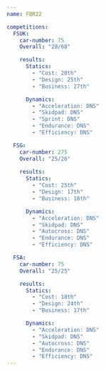 ```yaml
---
name: FBR22

competitions:
  FSUK:
    car-number: 75
    Overall: "28/60"

    results:
      Statics:
        - "Cost: 20th"
        - "Design: 25th"
        - "Business: 27th"

      Dynamics:
        - "Acceleration: DNS"
        - "Skidpad: DNS"
        - "Sprint: DNS"
        - "Endurance: DNS"
        - "Efficiency: DNS"

  FSG:
    car-number: 275
    Overall: "25/26"
    
    results:
      Statics:
        - "Cost: 25th"
        - "Design: 17th"
        - "Business: 18th"

      Dynamics:
        - "Acceleration: DNS"
        - "Skidpad: DNS"
        - "Autocross: DNS"
        - "Endurance: DNS"
        - "Efficiency: DNS"

  FSA:
    car-number: 75
    Overall: "25/25"

    results:
      Statics:
        - "Cost: 18th"
        - "Design: 24th"
        - "Business: 17th"

      Dynamics:
        - "Acceleration: DNS"
        - "Skidpad: DNS"
        - "Autocross: DNS"
        - "Endurance: DNS"
        - "Efficiency: DNS"
---
```

